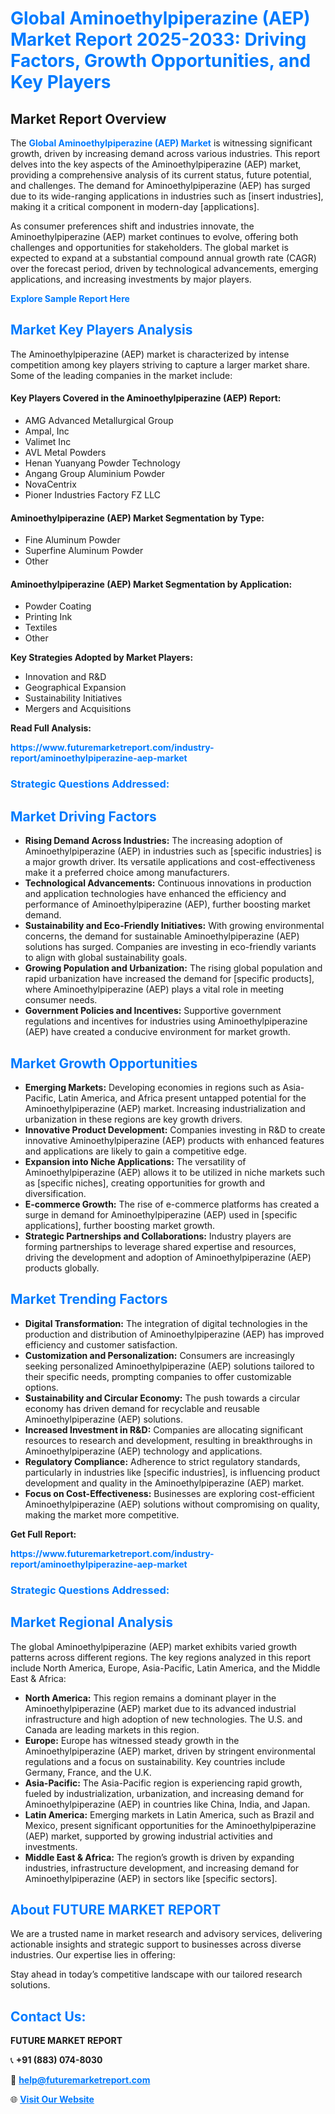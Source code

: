 <h1 style="color: #007BFF;">Global Aminoethylpiperazine (AEP) Market Report 2025-2033: Driving Factors, Growth Opportunities, and Key Players</h1>

<section id="overview">
<h2>Market Report Overview</h2>
<p>The <a href="https://www.futuremarketreport.com/industry-report/aminoethylpiperazine-aep-market" style="color: #007BFF; text-decoration: none;"><strong>Global Aminoethylpiperazine (AEP) Market</strong></a> is witnessing significant growth, driven by increasing demand across various industries. This report delves into the key aspects of the Aminoethylpiperazine (AEP) market, providing a comprehensive analysis of its current status, future potential, and challenges. The demand for Aminoethylpiperazine (AEP) has surged due to its wide-ranging applications in industries such as [insert industries], making it a critical component in modern-day [applications].</p>
<p>As consumer preferences shift and industries innovate, the Aminoethylpiperazine (AEP) market continues to evolve, offering both challenges and opportunities for stakeholders. The global market is expected to expand at a substantial compound annual growth rate (CAGR) over the forecast period, driven by technological advancements, emerging applications, and increasing investments by major players.</p>
</section>

<section id="overview">
<p><a href="https://www.futuremarketreport.com/request-sample/reportId=32602" style="color: #007BFF; text-decoration: none;"><strong>Explore Sample Report Here</strong></a></p>
</section>

<section id="key-players">
<h2 style="color: #007BFF;">Market Key Players Analysis</h2>
<p>The Aminoethylpiperazine (AEP) market is characterized by intense competition among key players striving to capture a larger market share. Some of the leading companies in the market include:</p>
<h4>Key Players Covered in the Aminoethylpiperazine (AEP) Report:</h4>
<ul><li>AMG Advanced Metallurgical Group</li><li>Ampal, Inc</li><li>Valimet Inc</li><li>AVL Metal Powders</li><li>Henan Yuanyang Powder Technology</li><li>Angang Group Aluminium Powder</li><li>NovaCentrix</li><li>Pioner Industries Factory FZ LLC</li></ul>
<h4>Aminoethylpiperazine (AEP) Market Segmentation by Type:</h4>
<ul><li>Fine Aluminum Powder</li><li>Superfine Aluminum Powder</li><li>Other</li></ul>

<h4>Aminoethylpiperazine (AEP) Market Segmentation by Application:</h4>
<ul><li>Powder Coating</li><li>Printing Ink</li><li>Textiles</li><li>Other</li></ul>
<p><strong>Key Strategies Adopted by Market Players:</strong></p>
<ul>
<li>Innovation and R&D</li>
<li>Geographical Expansion</li>
<li>Sustainability Initiatives</li>
<li>Mergers and Acquisitions</li>
</ul>
</section>

<section>
<p><strong>Read Full Analysis: </strong></p><a href="https://www.futuremarketreport.com/industry-report/aminoethylpiperazine-aep-market" style="color: #007BFF; text-decoration: none;"><strong>https://www.futuremarketreport.com/industry-report/aminoethylpiperazine-aep-market</strong></a>
<h3 style="color: #007BFF;">Strategic Questions Addressed:</h3>
</section>

<section id="driving-factors">
<h2 style="color: #007BFF;">Market Driving Factors</h2>
<ul>
<li><strong>Rising Demand Across Industries:</strong> The increasing adoption of Aminoethylpiperazine (AEP) in industries such as [specific industries] is a major growth driver. Its versatile applications and cost-effectiveness make it a preferred choice among manufacturers.</li>
<li><strong>Technological Advancements:</strong> Continuous innovations in production and application technologies have enhanced the efficiency and performance of Aminoethylpiperazine (AEP), further boosting market demand.</li>
<li><strong>Sustainability and Eco-Friendly Initiatives:</strong> With growing environmental concerns, the demand for sustainable Aminoethylpiperazine (AEP) solutions has surged. Companies are investing in eco-friendly variants to align with global sustainability goals.</li>
<li><strong>Growing Population and Urbanization:</strong> The rising global population and rapid urbanization have increased the demand for [specific products], where Aminoethylpiperazine (AEP) plays a vital role in meeting consumer needs.</li>
<li><strong>Government Policies and Incentives:</strong> Supportive government regulations and incentives for industries using Aminoethylpiperazine (AEP) have created a conducive environment for market growth.</li>
</ul>
</section>

<section id="growth-opportunities">
<h2 style="color: #007BFF;">Market Growth Opportunities</h2>
<ul>
<li><strong>Emerging Markets:</strong> Developing economies in regions such as Asia-Pacific, Latin America, and Africa present untapped potential for the Aminoethylpiperazine (AEP) market. Increasing industrialization and urbanization in these regions are key growth drivers.</li>
<li><strong>Innovative Product Development:</strong> Companies investing in R&D to create innovative Aminoethylpiperazine (AEP) products with enhanced features and applications are likely to gain a competitive edge.</li>
<li><strong>Expansion into Niche Applications:</strong> The versatility of Aminoethylpiperazine (AEP) allows it to be utilized in niche markets such as [specific niches], creating opportunities for growth and diversification.</li>
<li><strong>E-commerce Growth:</strong> The rise of e-commerce platforms has created a surge in demand for Aminoethylpiperazine (AEP) used in [specific applications], further boosting market growth.</li>
<li><strong>Strategic Partnerships and Collaborations:</strong> Industry players are forming partnerships to leverage shared expertise and resources, driving the development and adoption of Aminoethylpiperazine (AEP) products globally.</li>
</ul>
</section>

<section id="trending-factors">
<h2 style="color: #007BFF;">Market Trending Factors</h2>
<ul>
<li><strong>Digital Transformation:</strong> The integration of digital technologies in the production and distribution of Aminoethylpiperazine (AEP) has improved efficiency and customer satisfaction.</li>
<li><strong>Customization and Personalization:</strong> Consumers are increasingly seeking personalized Aminoethylpiperazine (AEP) solutions tailored to their specific needs, prompting companies to offer customizable options.</li>
<li><strong>Sustainability and Circular Economy:</strong> The push towards a circular economy has driven demand for recyclable and reusable Aminoethylpiperazine (AEP) solutions.</li>
<li><strong>Increased Investment in R&D:</strong> Companies are allocating significant resources to research and development, resulting in breakthroughs in Aminoethylpiperazine (AEP) technology and applications.</li>
<li><strong>Regulatory Compliance:</strong> Adherence to strict regulatory standards, particularly in industries like [specific industries], is influencing product development and quality in the Aminoethylpiperazine (AEP) market.</li>
<li><strong>Focus on Cost-Effectiveness:</strong> Businesses are exploring cost-efficient Aminoethylpiperazine (AEP) solutions without compromising on quality, making the market more competitive.</li>
</ul>
</section>

<section>
<p><strong>Get Full Report: </strong></p><a href="https://www.futuremarketreport.com/industry-report/aminoethylpiperazine-aep-market" style="color: #007BFF; text-decoration: none;"><strong>https://www.futuremarketreport.com/industry-report/aminoethylpiperazine-aep-market</strong></a>
<h3 style="color: #007BFF;">Strategic Questions Addressed:</h3>
</section>


<section id="regional-analysis">
<h2 style="color: #007BFF;">Market Regional Analysis</h2>
<p>The global Aminoethylpiperazine (AEP) market exhibits varied growth patterns across different regions. The key regions analyzed in this report include North America, Europe, Asia-Pacific, Latin America, and the Middle East & Africa:</p>
<ul>
<li><strong>North America:</strong> This region remains a dominant player in the Aminoethylpiperazine (AEP) market due to its advanced industrial infrastructure and high adoption of new technologies. The U.S. and Canada are leading markets in this region.</li>
<li><strong>Europe:</strong> Europe has witnessed steady growth in the Aminoethylpiperazine (AEP) market, driven by stringent environmental regulations and a focus on sustainability. Key countries include Germany, France, and the U.K.</li>
<li><strong>Asia-Pacific:</strong> The Asia-Pacific region is experiencing rapid growth, fueled by industrialization, urbanization, and increasing demand for Aminoethylpiperazine (AEP) in countries like China, India, and Japan.</li>
<li><strong>Latin America:</strong> Emerging markets in Latin America, such as Brazil and Mexico, present significant opportunities for the Aminoethylpiperazine (AEP) market, supported by growing industrial activities and investments.</li>
<li><strong>Middle East & Africa:</strong> The region’s growth is driven by expanding industries, infrastructure development, and increasing demand for Aminoethylpiperazine (AEP) in sectors like [specific sectors].</li>
</ul>
</section>

<footer>
<h2 style="color: #007BFF;">About FUTURE MARKET REPORT</h2>
<p>We are a trusted name in market research and advisory services, delivering actionable insights and strategic support to businesses across diverse industries. Our expertise lies in offering:</p>

<p>Stay ahead in today’s competitive landscape with our tailored research solutions.</p>

<h2 style="color: #007BFF;">Contact Us:</h2>
<p><strong>FUTURE MARKET REPORT</strong></p>
<p>📞 <strong>+91 (883) 074-8030</strong></p>
<p>📧 <strong><a href="mailto:help@futuremarketreport.com" style="color: #007BFF;">help@futuremarketreport.com</a></strong></p>
<p>🌐 <strong><a href="https://www.futuremarketreport.com/" style="color: #007BFF;">Visit Our Website</a></strong></p>
</footer>